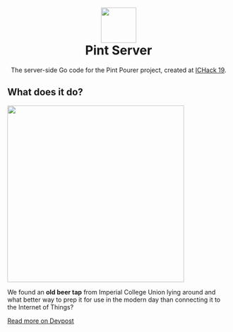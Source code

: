 <h1 align="center">
  <img src="https://avatars3.githubusercontent.com/u/47057733?s=200&v=4" width="80" />
  <br/>
  <span align="center">
    Pint Server
  </span>
</h1>

<p align="center">The server-side Go code for the Pint Pourer project, created at <a href="http://ichack.org">ICHack 19</a>.</p>

## What does it do?

<img align="center" src="http://zesh.me/YmPhGL+" width="400"/>
                                                        
We found an **old beer tap** from Imperial College Union lying around and what better way to prep it for use in the modern day than connecting it to the Internet of Things?

[Read more on Devpost](https://devpost.com/software/pint-pourer)
